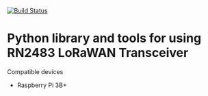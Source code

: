 [![Build Status](https://travis-ci.org/alexantoniades/python-RN2483.svg?branch=master)](https://travis-ci.org/alexantoniades/python-RN2483)

# Python library and tools for using RN2483 LoRaWAN Transceiver

Compatible devices
- Raspberry Pi 3B+
